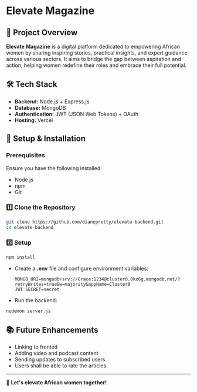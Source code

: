 # Elevate Magazine

## 📖 Project Overview
**Elevate Magazine** is a digital platform dedicated to empowering African women by sharing inspiring stories, practical insights, and expert guidance across various sectors. It aims to bridge the gap between aspiration and action, helping women redefine their roles and embrace their full potential.

## 🛠️ Tech Stack
- **Backend:** Node.js + Express.js
- **Database:** MongoDB
- **Authentication:** JWT (JSON Web Tokens) + OAuth
- **Hosting:** Vercel 

## 🚀 Setup & Installation
### Prerequisites
Ensure you have the following installed:
- Node.js 
- npm 
- Git

### 1️⃣ Clone the Repository
```bash
git clone https://github.com/dianepretty/elevate-backend.git
cd elevate-backend

```

### 2️⃣ Setup
```bash
npm install
```
- Create a **.env** file and configure environment variables:
  ```env
  MONGO_URI=mongodb+srv://Grace:1234@cluster0.0kx6g.mongodb.net/?retryWrites=true&w=majority&appName=Cluster0
  JWT_SECRET=secret
  ````
- Run the backend:
```bash
nodemon server.js
```



## 📚 Future Enhancements
- Linking to fronted 
- Adding video and podcast content
- Sending updates to subscribed users 
- Users shall be able to rate the articles



---
🚀 **Let's elevate African women together!**